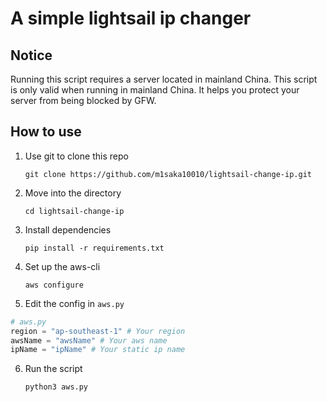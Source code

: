 # A simple lightsail ip changer

## Notice

Running this script requires a server located in mainland China. This script is only valid when running in mainland China. It helps you protect your server from being blocked by GFW.

## How to use

1. Use git to clone this repo

    `git clone https://github.com/m1saka10010/lightsail-change-ip.git`

2. Move into the directory

    `cd lightsail-change-ip`

3. Install dependencies

    `pip install -r requirements.txt`

4. Set up the aws-cli

    `aws configure`

5. Edit the config in `aws.py`

```python
# aws.py
region = "ap-southeast-1" # Your region
awsName = "awsName" # Your aws name
ipName = "ipName" # Your static ip name
```

6. Run the script

    `python3 aws.py`
